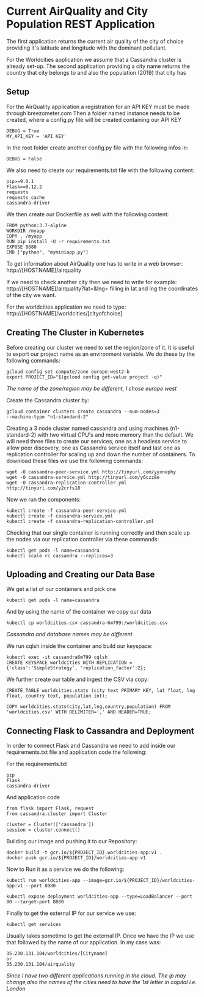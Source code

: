 # Current AirQuality and City Population REST Application

The first application returns the current air quality of the city of choice providing it's latitude and longitude with the dominant pollutant.

For the Worldcities application we assume that a Cassandra cluster is already set-up.
The second application providing a city name returns the country that city belongs to and also the population (2019) that city has

## Setup

For the AirQuality application a registration for an API KEY must be made through breezometer.com
Then a folder named   instance  needs to be created, where a config.py file will be created containing our API KEY
```
DEBUG = True
MY_API_KEY = 'API KEY'
```
In the root folder create another config.py file with the following infos in:

```
DEBUG = False
```
We also need to create our requirements.txt file with the following content:

```
pip>=9.0.1
Flask==0.12.2
requests
requests_cache
cassandra-driver
```

We then create our Dockerfile as well with the following content:

```
FROM python:3.7-alpine
WORKDIR /myapp
COPY . /myapp
RUN pip install -U -r requirements.txt
EXPOSE 8080
CMD ["python", "myminiapp.py"]
```


To get information about AirQuality one has to write in a web browser: http://[HOSTNAME]/airquality

If we need to check another city then we need to write for example: http://[HOSTNAME]/airquality?lat=&lng= filling in lat and lng the coordinates of the city we want.

For the worldcities application we need to type: http://[HOSTNAME]/worldcities/[cityofchoice]

## Creating The Cluster in Kubernetes

Before creating our cluster we need to set the region/zone of it. It is useful to export our project name as an environment variable. We do these by the following commands:

```
gcloud config set compute/zone europe-west2-b
export PROJECT_ID="$(gcloud config get-value project -q)"
```

_The name of the zone/region may be different, I chose europe west_

Create the Cassandra cluster by:

```
gcloud container clusters create cassandra --num-nodes=3
--machine-type "n1-standard-2"
```

Creating a 3 node cluster named cassandra and using machines (n1-standard-2) with two virtual CPU's and more memory than the default.
We will need three files to create our services, one as a headless service to allow peer discovery, one as Cassandra service itself and last one as replication controller for scaling up and down the number of containers. To download these files we use the following commands:

```
wget -O cassandra-peer-service.yml http://tinyurl.com/yyxnephy
wget -O cassandra-service.yml http://tinyurl.com/y6czz8e
wget -O cassandra-replication-controller.yml http://tinyurl.com/y2crfs18
```
Now we run the components:

```
kubectl create -f cassandra-peer-service.yml
kubectl create -f cassandra-service.yml
kubectl create -f cassandra-replication-controller.yml
```

Checking that our single container is running correctly and then scale up the nodes via our replication controller via these commands:

```
kubectl get pods -l name=cassandra
kubectl scale rc cassandra --replicas=3
```

## Uploading and Creating our Data Base

We get a list of our containers and pick one
```
kubectl get pods -l name=cassandra
```

And by using the name of the container we copy our data
```
kubectl cp worldcities.csv cassandra-6m799:/worldcities.csv
```
_Cassandra and database names may be different_

We run cqlsh inside the container and build our keyspace:

```
kubectl exec -it cassandra6m799 cqlsh
CREATE KEYSPACE worldcities WITH REPLICATION = {'class':'SimpleStrategy', 'replication_factor':2};
```

We further create our table and ingest the CSV via copy:

```
CREATE TABLE worldcities.stats (city text PRIMARY KEY, lat float, lng float, country text, population int);

COPY worldcities.stats(city,lat,lng,country,population) FROM 'worldcities.csv' WITH DELIMITER=',' AND HEADER=TRUE;
```

## Connecting Flask to Cassandra and Deployment

In order to connect Flask and Cassandra we need to add inside our requirements.txt file and application code the following:

For the requirements.txt

```
pip
Flask
cassandra-driver
```

And application code

```
from flask import Flask, request
from cassandra.cluster import Cluster

cluster = Cluster(['cassandra'])
session = cluster.connect()
```

Building our image and pushing it to our Repository:

```
docker build -t gcr.io/${PROJECT_ID}.worldcities-app:v1 .
docker push gcr.io/${PROJECT_ID}/worldcities-app:v1
```

Now to Run it as a service we do the following:

```
kubectl run worldcities-app --image=gcr.io/${PROJECT_ID}/worldcities-app:v1 --port 8080

kubectl expose deployment worldcities-app --type=LoadBalancer --port 80 --target-port 8080
```

Finally to get the external IP for our service we use:

```
kubectl get services
```

Usually takes sometime to get the external IP. Once we have the IP  we use that followed by the name of our application. In my case was:

```
35.230.131.104/worldcities/[Cityname]
or
35.230.131.104/airquality
```
_Since I have two different applications running in the cloud. The ip may change,also the names of the cities need to have the 1st letter in capital i.e. London_
